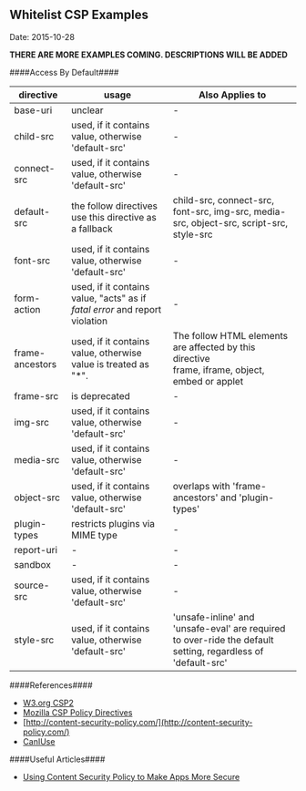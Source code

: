 ## Whitelist CSP Examples ##
Date: 2015-10-28

**THERE ARE MORE EXAMPLES COMING. DESCRIPTIONS WILL BE ADDED**

<!-- Good default declaration:
    * gap: is required only on iOS (when using UIWebView) and is needed for JS->native communication
    * https://ssl.gstatic.com is required only on Android and is needed for TalkBack to function properly
    * Disables use of eval() and inline scripts in order to mitigate risk of XSS vulnerabilities. To change this:
        * Enable inline JS: add 'unsafe-inline' to default-src
        * Enable eval(): add 'unsafe-eval' to default-src
-->
<meta http-equiv="Content-Security-Policy" 
      content="default-src 'self' data: gap: https://ssl.gstatic.com; 
               style-src 'self' 'unsafe-inline'; 
               media-src *">

<!-- Enable all requests, inline styles, and eval() -->
<meta http-equiv="Content-Security-Policy" 
      content="default-src *; 
               style-src 'self' 'unsafe-inline'; 
               script-src 'self' 'unsafe-inline' 'unsafe-eval'">

<!-- My Extension, if any different -->
<meta http-equiv="Content-Security-Policy" 
      content="default-src *; 
               style-src 'self' 'unsafe-inline' 'unsafe-eval'; 
               script-src 'self' 'unsafe-inline' 'unsafe-eval';">

####<a name=bydefault>Access By Default</a>####

| directive   | usage | Also Applies to |
|-------------|-------|-----------------|
| base-uri    | unclear | - |
| child-src   | used, if it contains value, otherwise 'default-src' | - |
| connect-src | used, if it contains value, otherwise 'default-src' | - |
| default-src | the follow directives use this directive as a fallback  | child-src, connect-src, font-src, img-src, media-src, object-src, script-src, style-src  |
| font-src    | used, if it contains value, otherwise 'default-src'  | - |
| form-action | used, if it contains value, "acts" as if *fatal error* and report violation  | - |
| frame-ancestors | used, if it contains value, otherwise value is treated as "*". | The follow HTML elements are affected by this directive<br>frame, iframe, object, embed or applet |
| frame-src   | is deprecated  | - |
| img-src     | used, if it contains value, otherwise 'default-src'  | - |
| media-src   | used, if it contains value, otherwise 'default-src' | - |
| object-src  | used, if it contains value, otherwise 'default-src' | overlaps with 'frame-ancestors' and 'plugin-types' | - |
| plugin-types | restricts plugins via MIME type | - |
| report-uri  | -  | - |
| sandbox     | -  | - |
| source-src  | used, if it contains value, otherwise 'default-src'  | - | 'unsafe-inline' and 'unsafe-eval' are required to over-ride the default setting, regardless of 'default-src' |
| style-src  | used, if it contains value, otherwise 'default-src' | 'unsafe-inline' and 'unsafe-eval' are required to over-ride the default setting, regardless of 'default-src' |

####<a name=references>References</a>####

- [W3.org CSP2](http://www.w3.org/TR/CSP2/)
- [Mozilla CSP Policy Directives](https://developer.mozilla.org/en-US/docs/Web/Security/CSP/CSP_policy_directives)
- [http://content-security-policy.com/](http://content-security-policy.com/)
- [CanIUse](http://caniuse.com/#search=csp)

####<a name=usefularticles>Useful Articles</a>####

- [Using Content Security Policy to Make Apps More Secure](https://60devs.com/using-content-security-policy.html)


